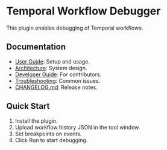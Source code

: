 # Temporal Workflow Debugger

This plugin enables debugging of Temporal workflows.

## Documentation

- [User Guide](./user-guide.md): Setup and usage.
- [Architecture](./architecture.md): System design.
- [Developer Guide](./developer-guide.md): For contributors.
- [Troubleshooting](./troubleshooting.md): Common issues.
- [CHANGELOG.md](./CHANGELOG.md): Release notes.

## Quick Start

1. Install the plugin.
2. Upload workflow history JSON in the tool window.
3. Set breakpoints on events.
4. Click Run to start debugging. 
